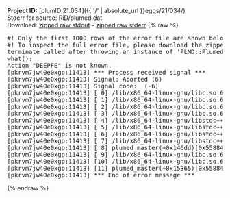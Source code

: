 **Project ID:** [plumID:21.034]({{ '/' | absolute_url }}eggs/21/034/)  
Stderr for source:  RiD/plumed.dat   
Download: [zipped raw stdout](plumed.dat.plumed_master.stdout.txt.zip) - [zipped raw stderr](plumed.dat.plumed_master.stderr.txt.zip) 
{% raw %}
<pre>
#! Only the first 1000 rows of the error file are shown below
#! To inspect the full error file, please download the zipped raw stderr file above
terminate called after throwing an instance of 'PLMD::Plumed::Exception'
what():
Action "DEEPFE" is not known.
[pkrvm7jw40e0xgp:11413] *** Process received signal ***
[pkrvm7jw40e0xgp:11413] Signal: Aborted (6)
[pkrvm7jw40e0xgp:11413] Signal code:  (-6)
[pkrvm7jw40e0xgp:11413] [ 0] /lib/x86_64-linux-gnu/libc.so.6(+0x45330)[0x7f4b06e45330]
[pkrvm7jw40e0xgp:11413] [ 1] /lib/x86_64-linux-gnu/libc.so.6(pthread_kill+0x11c)[0x7f4b06e9eb2c]
[pkrvm7jw40e0xgp:11413] [ 2] /lib/x86_64-linux-gnu/libc.so.6(gsignal+0x1e)[0x7f4b06e4527e]
[pkrvm7jw40e0xgp:11413] [ 3] /lib/x86_64-linux-gnu/libc.so.6(abort+0xdf)[0x7f4b06e288ff]
[pkrvm7jw40e0xgp:11413] [ 4] /lib/x86_64-linux-gnu/libstdc++.so.6(+0xa5ff5)[0x7f4b072a5ff5]
[pkrvm7jw40e0xgp:11413] [ 5] /lib/x86_64-linux-gnu/libstdc++.so.6(+0xbb0da)[0x7f4b072bb0da]
[pkrvm7jw40e0xgp:11413] [ 6] /lib/x86_64-linux-gnu/libstdc++.so.6(_ZSt10unexpectedv+0x0)[0x7f4b072a5a55]
[pkrvm7jw40e0xgp:11413] [ 7] /lib/x86_64-linux-gnu/libstdc++.so.6(+0xa5a6f)[0x7f4b072a5a6f]
[pkrvm7jw40e0xgp:11413] [ 8] plumed_master(+0x146dd)[0x55884bce26dd]
[pkrvm7jw40e0xgp:11413] [ 9] /lib/x86_64-linux-gnu/libc.so.6(+0x2a1ca)[0x7f4b06e2a1ca]
[pkrvm7jw40e0xgp:11413] [10] /lib/x86_64-linux-gnu/libc.so.6(__libc_start_main+0x8b)[0x7f4b06e2a28b]
[pkrvm7jw40e0xgp:11413] [11] plumed_master(+0x15365)[0x55884bce3365]
[pkrvm7jw40e0xgp:11413] *** End of error message ***
</pre>
{% endraw %}
